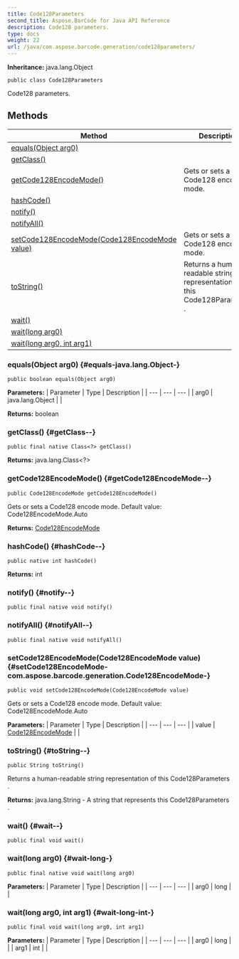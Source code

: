 ```yaml
---
title: Code128Parameters
second_title: Aspose.BarCode for Java API Reference
description: Code128 parameters.
type: docs
weight: 22
url: /java/com.aspose.barcode.generation/code128parameters/
---
```

**Inheritance:**
java.lang.Object
```
public class Code128Parameters
```

Code128 parameters.
## Methods

| Method | Description |
| --- | --- |
| [equals(Object arg0)](#equals-java.lang.Object-) |  |
| [getClass()](#getClass--) |  |
| [getCode128EncodeMode()](#getCode128EncodeMode--) | Gets or sets a Code128 encode mode. |
| [hashCode()](#hashCode--) |  |
| [notify()](#notify--) |  |
| [notifyAll()](#notifyAll--) |  |
| [setCode128EncodeMode(Code128EncodeMode value)](#setCode128EncodeMode-com.aspose.barcode.generation.Code128EncodeMode-) | Gets or sets a Code128 encode mode. |
| [toString()](#toString--) | Returns a human-readable string representation of this  Code128Parameters . |
| [wait()](#wait--) |  |
| [wait(long arg0)](#wait-long-) |  |
| [wait(long arg0, int arg1)](#wait-long-int-) |  |
### equals(Object arg0) {#equals-java.lang.Object-}
```
public boolean equals(Object arg0)
```




**Parameters:**
| Parameter | Type | Description |
| --- | --- | --- |
| arg0 | java.lang.Object |  |

**Returns:**
boolean
### getClass() {#getClass--}
```
public final native Class<?> getClass()
```




**Returns:**
java.lang.Class<?>
### getCode128EncodeMode() {#getCode128EncodeMode--}
```
public Code128EncodeMode getCode128EncodeMode()
```


Gets or sets a Code128 encode mode. Default value: Code128EncodeMode.Auto

**Returns:**
[Code128EncodeMode](../../com.aspose.barcode.generation/code128encodemode)
### hashCode() {#hashCode--}
```
public native int hashCode()
```




**Returns:**
int
### notify() {#notify--}
```
public final native void notify()
```




### notifyAll() {#notifyAll--}
```
public final native void notifyAll()
```




### setCode128EncodeMode(Code128EncodeMode value) {#setCode128EncodeMode-com.aspose.barcode.generation.Code128EncodeMode-}
```
public void setCode128EncodeMode(Code128EncodeMode value)
```


Gets or sets a Code128 encode mode. Default value: Code128EncodeMode.Auto

**Parameters:**
| Parameter | Type | Description |
| --- | --- | --- |
| value | [Code128EncodeMode](../../com.aspose.barcode.generation/code128encodemode) |  |

### toString() {#toString--}
```
public String toString()
```


Returns a human-readable string representation of this  Code128Parameters .

**Returns:**
java.lang.String - A string that represents this  Code128Parameters .
### wait() {#wait--}
```
public final void wait()
```




### wait(long arg0) {#wait-long-}
```
public final native void wait(long arg0)
```




**Parameters:**
| Parameter | Type | Description |
| --- | --- | --- |
| arg0 | long |  |

### wait(long arg0, int arg1) {#wait-long-int-}
```
public final void wait(long arg0, int arg1)
```




**Parameters:**
| Parameter | Type | Description |
| --- | --- | --- |
| arg0 | long |  |
| arg1 | int |  |

